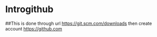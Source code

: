 # Introgithub
##This is done through url https://git.scm.com/downloads then create account
https://github.com
